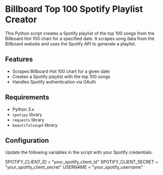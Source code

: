# Billboard Top 100 Spotify Playlist Creator

This Python script creates a Spotify playlist of the top 100 songs from the Billboard Hot 100 chart for a specified date. It scrapes song data from the Billboard website and uses the Spotify API to generate a playlist.

## Features

- Scrapes Billboard Hot 100 chart for a given date
- Creates a Spotify playlist with the top 100 songs
- Handles Spotify authentication via OAuth

## Requirements

- Python 3.x
- `spotipy` library
- `requests` library
- `beautifulsoup4` library

## Configuration

Update the following variables in the script with your Spotify credentials:

SPOTIFY_CLIENT_ID = "your_spotify_client_id"
SPOTIFY_CLIENT_SECRET = "your_spotify_client_secret"
USERNAME = "your_spotify_username"

